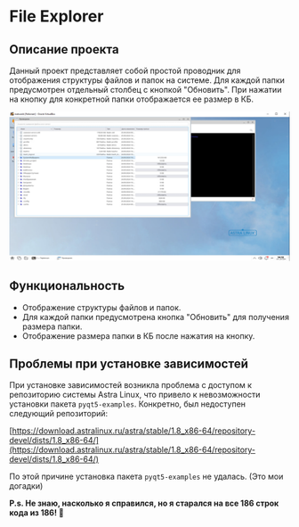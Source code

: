 # File Explorer 

## Описание проекта

Данный проект представляет собой простой проводник для отображения структуры файлов и папок на системе. Для каждой папки предусмотрен отдельный столбец с кнопкой "Обновить". При нажатии на кнопку для конкретной папки отображается ее размер в КБ.


![Пример интерфейса](img/view.jpg)

## Функциональность

- Отображение структуры файлов и папок.
- Для каждой папки предусмотрена кнопка "Обновить" для получения размера папки.
- Отображение размера папки в КБ после нажатия на кнопку.

## Проблемы при установке зависимостей

При установке зависимостей возникла проблема с доступом к репозиторию системы Astra Linux, что привело к невозможности установки пакета `pyqt5-examples`. Конкретно, был недоступен следующий репозиторий:

[https://download.astralinux.ru/astra/stable/1.8_x86-64/repository-devel/dists/1.8_x86-64/](https://download.astralinux.ru/astra/stable/1.8_x86-64/repository-devel/dists/1.8_x86-64/)

По этой причине установка пакета `pyqt5-examples` не удалась. (Это мои догадки)

**P.s. Не знаю, насколько я справился, но я старался на все 186 строк кода из 186! 🚀**



